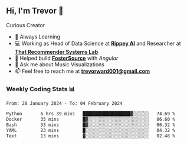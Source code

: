 ## Hi, I'm Trevor 👋

Curious Creator

- 🌱 Always Learning
- 💻 Working as Head of Data Science at [**Rippey AI**](https://rippey.ai/) and Researcher at [**That Recommender Systems Lab**](https://github.com/that-recsys-lab)
- 🔧 Helped build [**FosterSource**](https://github.com/blueprintboulder/f21s22-foster-source.git) with _Angular_
- 💬 Ask me about Music Visualizations
- 📫 Feel free to reach me at **<a href="mailto:trevorward001@gmail.com">trevorward001@gmail.com<a>**

### Weekly Coding Stats 📊
<!--START_SECTION:waka-->

```txt
From: 28 January 2024 - To: 04 February 2024

Python       6 hrs 39 mins   ██████████████████▓░░░░░░   74.69 %
Docker       35 mins         █▓░░░░░░░░░░░░░░░░░░░░░░░   06.60 %
Bash         33 mins         █▓░░░░░░░░░░░░░░░░░░░░░░░   06.32 %
YAML         23 mins         █░░░░░░░░░░░░░░░░░░░░░░░░   04.32 %
Text         13 mins         ▓░░░░░░░░░░░░░░░░░░░░░░░░   02.48 %
```

<!--END_SECTION:waka-->

<!--

Here are some ideas to get you started:

- 🔭 I’m currently working on (way to add branches committed on)
- 🌱 I’m currently learning Web Frameworks and Machine Learning! (Lisp, JS (react & angular), Python, and __)
- 💬 Ask me about ...
- 📫 How to reach me: 
- 😄 Pronouns: He/Him/His
- ⚡ Fun fact: ...

that-recsys-lab
-->

